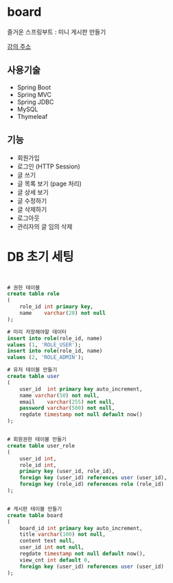 # board
즐거운 스프링부트 : 미니 게시판 만들기 

[강의 주소](https://www.youtube.com/watch?v=D74HLM718_o&list=PLHpaQi-LiUCz9fX2gXiutdLpuut72mWsb&index=4&ab_channel=%EB%B6%80%EB%B6%80%EA%B0%9C%EB%B0%9C%EB%8B%A8-%EC%A6%90%EA%B2%81%EA%B2%8C%ED%94%84%EB%A1%9C%EA%B7%B8%EB%9E%98%EB%B0%8D%EB%B0%B0%EC%9A%B0%EA%B8%B0)

## 사용기술

* Spring Boot
* Spring MVC
* Spring JDBC
* MySQL
* Thymeleaf

## 기능

* 회원가입
* 로그인 (HTTP Session)
* 글 쓰기
* 글 목록 보기 (page 처리)
* 글 상세 보기
* 글 수정하기
* 글 삭제하기
* 로그아웃
* 관리자의 글 임의 삭제 



# DB 초기 세팅

```sql


# 권한 테이블
create table role
(
    role_id int primary key,
    name    varchar(20) not null
);

# 미리 저장해야할 데이터
insert into role(role_id, name)
values (1, 'ROLE_USER');
insert into role(role_id, name)
values (2, 'ROLE_ADMIN');

# 유저 테이블 만들기
create table user
(
    user_id  int primary key auto_increment,
    name varchar(50) not null,
    email    varchar(255) not null,
    password varchar(500) not null,
    regdate timestamp not null default now()
);


# 회원권한 테이블 만들기
create table user_role
(
    user_id int,
    role_id int,
    primary key (user_id, role_id),
    foreign key (user_id) references user (user_id),
    foreign key (role_id) references role (role_id)
);


# 게시판 테이블 만들기
create table board
(
    board_id int primary key auto_increment,
    title varchar(100) not null,
    content text null,
    user_id int not null,
    regdate timestamp not null default now(),
    view_cnt int default 0,
    foreign key (user_id) references user (user_id)
);


```




